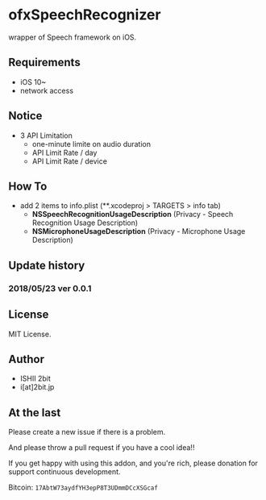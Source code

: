 # ofxSpeechRecognizer

wrapper of Speech framework on iOS.

## Requirements

- iOS 10~ 
- network access

## Notice

* 3 API Limitation
  * one-minute limite on audio duration
  * API Limit Rate / day
  * API Limit Rate / device

## How To

* add 2 items to info.plist (**.xcodeproj > TARGETS > info tab)
  * **NSSpeechRecognitionUsageDescription** (Privacy - Speech Recognition Usage Description)
  * **NSMicrophoneUsageDescription**  (Privacy - Microphone Usage Description)

## Update history

### 2018/05/23 ver 0.0.1

## License

MIT License.

## Author

* ISHII 2bit
* i[at]2bit.jp

## At the last

Please create a new issue if there is a problem.

And please throw a pull request if you have a cool idea!!

If you get happy with using this addon, and you're rich, please donation for support continuous development.

Bitcoin: `17AbtW73aydfYH3epP8T3UDmmDCcXSGcaf`

